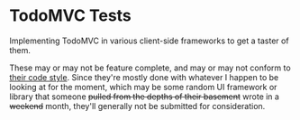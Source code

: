 TodoMVC Tests
=============

Implementing TodoMVC in various client-side frameworks to get a taster of them.

These may or may not be feature complete, and may or may not conform to [their code style](https://github.com/tastejs/todomvc/blob/master/codestyle.md).  Since they're mostly done with whatever I happen to be looking at for the moment, which may be some random UI framework or library that someone ~~pulled from the depths of their basement~~ wrote in a ~~weekend~~ month, they'll generally not be submitted for consideration.
